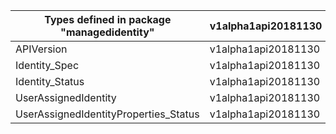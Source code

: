 | Types defined in package "managedidentity" | v1alpha1api20181130 |
|--------------------------------------------|---------------------|
| APIVersion                                 | v1alpha1api20181130 |
| Identity_Spec                              | v1alpha1api20181130 |
| Identity_Status                            | v1alpha1api20181130 |
| UserAssignedIdentity                       | v1alpha1api20181130 |
| UserAssignedIdentityProperties_Status      | v1alpha1api20181130 |
